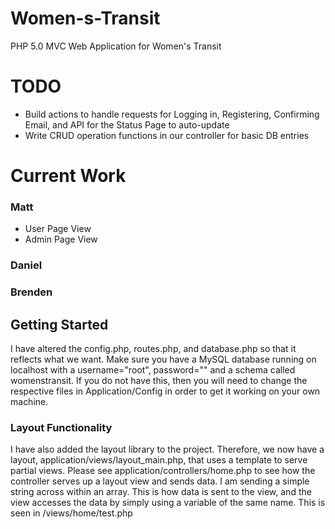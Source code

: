 Women-s-Transit
===============

PHP 5.0 MVC Web Application for Women's Transit



# TODO
* Build actions to handle requests for Logging in, Registering, Confirming Email, and API for the Status Page to auto-update
* Write CRUD operation functions in our controller for basic DB entries

# Current Work
### Matt
* User Page View
* Admin Page View

### Daniel


### Brenden



## Getting Started

I have altered the config.php, routes.php, and database.php so that it reflects what we want.  Make sure you have a
MySQL database running on localhost with a username="root", password="" and a schema called womenstransit. If you
do not have this, then you will need to change the respective files in Application/Config in order to get it working
on your own machine.


### Layout Functionality
I have also added the layout library to the project. Therefore, we now have a layout, application/views/layout_main.php, that uses a template to serve partial views.  Please see application/controllers/home.php to see how the controller serves up a layout view and sends data. I am sending a simple string across within an array. This is how data is sent to the view, and the view accesses the data by simply using a variable of the same name. This is seen in /views/home/test.php

